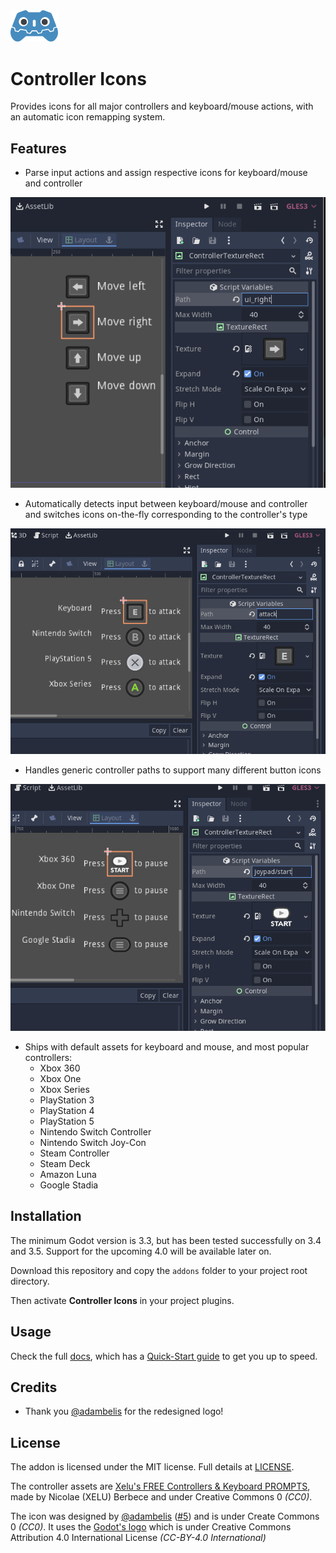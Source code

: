 <img src="https://raw.githubusercontent.com/Ev1lbl0w/controller_icons/master/icon.png" width=15%>

# Controller Icons

Provides icons for all major controllers and keyboard/mouse actions, with an automatic icon remapping system.

## Features

- Parse input actions and assign respective icons for keyboard/mouse and controller

![](screenshots/1.png)

- Automatically detects input between keyboard/mouse and controller and switches icons on-the-fly corresponding to the controller's type

![](screenshots/2.png)

- Handles generic controller paths to support many different button icons

![](screenshots/3.png)

- Ships with default assets for keyboard and mouse, and most popular controllers:
	- Xbox 360
	- Xbox One
	- Xbox Series
	- PlayStation 3
	- PlayStation 4
	- PlayStation 5
	- Nintendo Switch Controller
	- Nintendo Switch Joy-Con
	- Steam Controller
	- Steam Deck
	- Amazon Luna
	- Google Stadia

## Installation

The minimum Godot version is 3.3, but has been tested successfully on 3.4 and 3.5. Support for the upcoming 4.0 will be available later on.

Download this repository and copy the `addons` folder to your project root directory.

Then activate **Controller Icons** in your project plugins.

## Usage

Check the full [docs](DOCS.md), which has a [Quick-Start guide](DOCS.md#quick-start-guide) to get you up to speed.

## Credits

- Thank you [@adambelis](https://github.com/adambelis) for the redesigned logo!

## License

The addon is licensed under the MIT license. Full details at [LICENSE](LICENSE).

The controller assets are [Xelu's FREE Controllers & Keyboard PROMPTS](https://thoseawesomeguys.com/prompts/), made by Nicolae (XELU) Berbece and under Creative Commons 0 _(CC0)_.

The icon was designed by [@adambelis](https://github.com/adambelis) ([#5](https://github.com/Ev1lbl0w/controller_icons/pull/5)) and is under Create Commons 0 _(CC0)_. It uses the [Godot's logo](https://github.com/godotengine/godot/blob/master/icon.svg) which is under Creative Commons Attribution 4.0 International License _(CC-BY-4.0 International)_